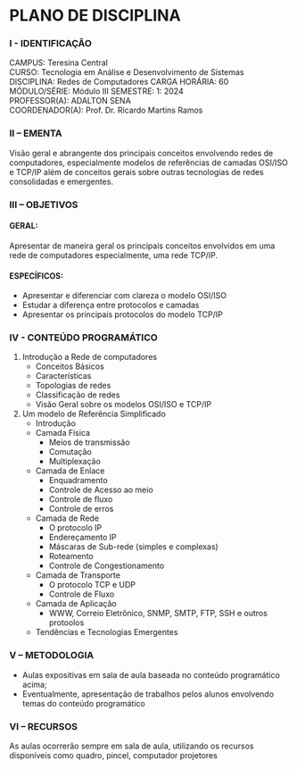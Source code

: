 # PLANO DE DISCIPLINA

### I - IDENTIFICAÇÃO
CAMPUS: Teresina Central<br>
CURSO: Tecnologia em Análise e Desenvolvimento de Sistemas<br>
DISCIPLINA: Redes de Computadores CARGA HORÁRIA: 60<br>
MÓDULO/SÉRIE: Módulo III SEMESTRE: 1: 2024<br>
PROFESSOR(A): ADALTON SENA<br>
COORDENADOR(A): Prof. Dr. Ricardo Martins Ramos<br>

### II – EMENTA
Visão geral e abrangente dos principais conceitos envolvendo redes de computadores, especialmente modelos de
referências de camadas OSI/ISO e TCP/IP além de conceitos gerais sobre outras tecnologias de redes
consolidadas e emergentes.

### III – OBJETIVOS

#### GERAL:
Apresentar de maneira geral os principais conceitos envolvidos em uma rede de computadores especialmente, uma
rede TCP/IP.

#### ESPECÍFICOS:
- Apresentar e diferenciar com clareza o modelo OSI/ISO
- Estudar a diferença entre protocolos e camadas
- Apresentar os principais protocolos do modelo TCP/IP

### IV - CONTEÚDO PROGRAMÁTICO

1. Introdução a Rede de computadores
    - Conceitos Básicos
    - Características
    - Topologias de redes
    - Classificação de redes
    - Visão Geral sobre os modelos OSI/ISO e TCP/IP
2. Um modelo de Referência Simplificado
    - Introdução
    - Camada Física
        - Meios de transmissão
        - Comutação
        - Multiplexação
    - Camada de Enlace
        - Enquadramento
        - Controle de Acesso ao meio
        - Controle de fluxo
        - Controle de erros
    - Camada de Rede
        - O protocolo IP
        - Endereçamento IP
        - Máscaras de Sub-rede (simples e complexas)
        - Roteamento
        - Controle de Congestionamento
    - Camada de Transporte
        - O protocolo TCP e UDP
        - Controle de Fluxo
    - Camada de Aplicação
        - WWW, Correio Eletrônico, SNMP, SMTP, FTP, SSH e outros protoolos
    - Tendências e Tecnologias Emergentes

### V – METODOLOGIA
- Aulas expositivas em sala de aula baseada no conteúdo programático acima;
- Eventualmente, apresentação de trabalhos pelos alunos envolvendo temas do conteúdo programático

### VI – RECURSOS

As aulas ocorrerão sempre em sala de aula, utilizando os recursos disponíveis como quadro, pincel, computador projetores
